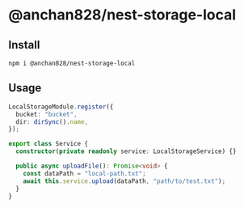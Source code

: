 # @anchan828/nest-storage-local

## Install

```shell
npm i @anchan828/nest-storage-local
```

## Usage

```ts
LocalStorageModule.register({
  bucket: "bucket",
  dir: dirSync().name,
});
```

```ts
export class Service {
  constructor(private readonly service: LocalStorageService) {}

  public async uploadFile(): Promise<void> {
    const dataPath = "local-path.txt";
    await this.service.upload(dataPath, "path/to/test.txt");
  }
}
```
